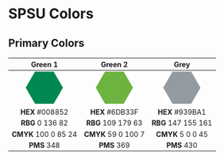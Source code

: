 # SPSU Colors

## Primary Colors

| Green 1 | Green 2 |   Grey   |
| :-----: | :-----: | :------: |
| ![](swatches/008852.png) | ![](swatches/6DB33F.png) | ![](swatches/939BA1.png) |
| **HEX** #008852          | **HEX** #6DB33F          | **HEX** #939BA1          |
| **RBG** 0 136 82         | **RBG** 109 179 63       | **RBG** 147 155 161      |
| **CMYK** 100 0 85 24     | **CMYK** 59 0 100 7      | **CMYK** 5 0 0 45        |
| **PMS** 348              | **PMS** 369              | **PMS** 430              |



